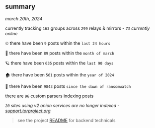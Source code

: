 
## summary
_march 20th, 2024_

currently tracking `163` groups across `299` relays & mirrors - _`73` currently online_

⏲ there have been `9` posts within the `last 24 hours`

🦈 there have been `89` posts within the `month of march`

🪐 there have been `635` posts within the `last 90 days`

🏚 there have been `561` posts within the `year of 2024`

🦕 there have been `9843` posts `since the dawn of ransomwatch`

there are `96` custom parsers indexing posts

_`20` sites using v2 onion services are no longer indexed - [support.torproject.org](https://support.torproject.org/onionservices/v2-deprecation/)_

> see the project [README](https://github.com/joshhighet/ransomwatch#ransomwatch--) for backend technicals
